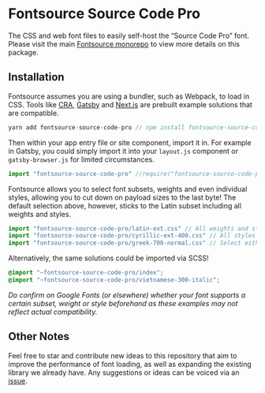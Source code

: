 # Fontsource Source Code Pro

The CSS and web font files to easily self-host the “Source Code Pro” font. Please visit the main [Fontsource monorepo](https://github.com/DecliningLotus/fontsource) to view more details on this package.

## Installation

Fontsource assumes you are using a bundler, such as Webpack, to load in CSS. Tools like [CRA](https://create-react-app.dev/), [Gatsby](https://www.gatsbyjs.org/) and [Next.js](https://nextjs.org/) are prebuilt example solutions that are compatible.

```javascript
yarn add fontsource-source-code-pro // npm install fontsource-source-code-pro
```

Then within your app entry file or site component, import it in. For example in Gatsby, you could simply import it into your `layout.js` component or `gatsby-browser.js` for limited circumstances.

```javascript
import "fontsource-source-code-pro" //require("fontsource-source-code-pro")
```

Fontsource allows you to select font subsets, weights and even individual styles, allowing you to cut down on payload sizes to the last byte! The default selection above, however, sticks to the Latin subset including all weights and styles.

```javascript
import "fontsource-source-code-pro/latin-ext.css" // All weights and styles included.
import "fontsource-source-code-pro/cyrillic-ext-400.css" // All styles included.
import "fontsource-source-code-pro/greek-700-normal.css" // Select either normal or italic.
```

Alternatively, the same solutions could be imported via SCSS!

```scss
@import "~fontsource-source-code-pro/index";
@import "~fontsource-source-code-pro/vietnamese-300-italic";
```

_Do confirm on Google Fonts (or elsewhere) whether your font supports a certain subset, weight or style beforehand as these examples may not reflect actual compatibility._

## Other Notes

Feel free to star and contribute new ideas to this repository that aim to improve the performance of font loading, as well as expanding the existing library we already have. Any suggestions or ideas can be voiced via an [issue](https://github.com/DecliningLotus/fontsource/issues).
